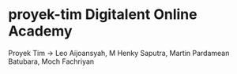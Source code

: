 # proyek-tim Digitalent Online Academy
Proyek Tim -> Leo Aijoansyah, M Henky Saputra, Martin Pardamean Batubara, Moch Fachriyan
